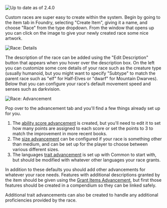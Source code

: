 ![Up to date as of 2.4.0](https://img.shields.io/static/v1?label=dnd5e&message=2.4.0&color=informational)

Custom races are super easy to create within the system. Begin by going to the item tab in Foundry, selecting "Create Item", giving it a name, and choose "Race" from the type dropdown. From the window that opens up you can click on the image to give your newly created race some nice artwork.

![Race: Details](https://raw.githubusercontent.com/foundryvtt/dnd5e/publish-wiki/wiki/images/types/race-details.jpg)

The description of the race can be added using the "Edit Description" button that appears when you hover over the description box. On the left you can customize some core details of your race such as the creature type (usually humanoid, but you might want to specify "Subtype" to match the parent race such as "elf" for Half-Elves or "dwarf" for Mountain Dwarves). Below that you can configure your race's default movement speed and senses such as darkvision.

![Race: Advancement](https://raw.githubusercontent.com/foundryvtt/dnd5e/publish-wiki/wiki/images/types/race-advancement.jpg)

Pop over to the advancement tab and you'll find a few things already set up for you.

1) The [ability score advancement](Advancement-Type-Ability-Score-Improvement.md) is created, but you'll need to edit it to set how many points are assigned to each score or set the points to 3 to match the improvement in more recent books.
2) The [size advancement](Advancement-Type-Size.md) can be configured if your race is something other than medium, and can be set up for the player to choose between various different sizes.
3) The languages [trait advancement](Advancement-Type-Trait.md) is set up with Common to start with, but should be modified with whatever other languages your race grants.

In addition to these defaults you should add other advancements for whatever your race needs. Features with additional descriptions granted by the item should be given using the [Grant Items Advancement](Advancement-Type-Item-Grant.md), but first those features should be created in a compendium so they can be linked safely.

Additional trait advancements can also be created to handle any additional proficiencies provided by the race.
